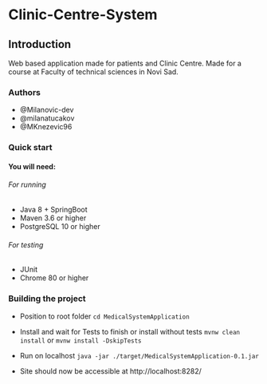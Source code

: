 # Clinic-Centre-System

## Introduction
Web based application made for patients and Clinic Centre. Made for a course at Faculty of technical sciences in Novi Sad.

### Authors
- @Milanovic-dev
- @milanatucakov
- @MKnezevic96

### Quick start
#### You will need:

###### For running
- Java 8 + SpringBoot
- Maven 3.6 or higher
- PostgreSQL 10 or higher

###### For testing
- JUnit
- Chrome 80 or higher

### Building the project

- Position to root folder
 `cd MedicalSystemApplication`

- Install and wait for Tests to finish or install without tests
 `mvnw clean install` or `mvnw install -DskipTests`

- Run on localhost
 `java -jar ./target/MedicalSystemApplication-0.1.jar`

 -  Site should now be accessible at http://localhost:8282/
